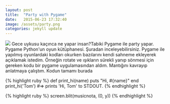 ```yaml
---
layout: post
title:  "Party with Pygame"
date:   2015-06-23 17:32:40
image: /assets/party.png
categories: jekyll update
---
```

<img src="{{ page.image }}">
Gece uykusu kaçınca ne yapar insan?Tabiki Pygame ile party yapar. Pygame Python'un oyun kütüphanesi. Şuradan inceleyebilirsiniz. Pygame ile yapılmış oyunlardaki kodları okurken bazılarını kendi sahneme ekleyerek açıklamak istedim. Örneğin rotate ve ışıkların sürekli yanıp sönmesi için gereken kodu bir pygame uygulamasından aldım. Mantığını kavrayıp anlatmaya çalıştım. Kodun tamamı burada

{% highlight ruby %}
def print_hi(name)
  puts "Hi, #{name}"
end
print_hi('Tom')
#=> prints 'Hi, Tom' to STDOUT.
{% endhighlight %}


{% highlight ruby %}
 screen.blit(musicnota, (0, y))
{% endhighlight %}